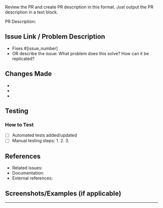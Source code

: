 Review the PR and create PR description in this format. Just output the PR description in a text block. 

PR Description:

## Issue Link / Problem Description
<!-- Link to related issue or describe the problem this PR solves -->
- Fixes #[issue_number]
- OR describe the issue: What problem does this solve? How can it be replicated?

## Changes Made
<!-- Describe what you changed and why -->
- 
- 
- 

## Testing
<!-- Describe how this should be tested -->
### How to Test
- [ ] Automated tests added/updated
- [ ] Manual testing steps:
  1. 
  2. 
  3. 

## References
<!-- Link to related issues, discussions, forums, or external resources -->
- Related issues: 
- Documentation: 
- External references: 

## Screenshots/Examples (if applicable)
<!-- Add screenshots or code examples showing the change -->

---
<!-- 
Thank you for contributing to Ragas! 
Please fill out the sections above as completely as possible.
The more information you provide, the faster your PR can be reviewed and merged.
-->
